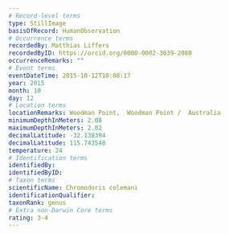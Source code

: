 ```yaml
---
# Record-level terms
type: StillImage
basisOfRecord: HumanObservation
# Occurrence terms
recordedBy: Matthias Liffers
recordedByID: https://orcid.org/0000-0002-3639-2080
occurrenceRemarks: ""
# Event terms
eventDateTime: 2015-10-12T10:08:17
year: 2015
month: 10
day: 12
# Location terms
locationRemarks: Woodman Point,  Woodman Point /  Australia
minimumDepthInMeters: 2.08
maximumDepthInMeters: 2.02
decimalLatitude: -32.138394
decimalLatitude: 115.743548
temperature: 24
# Identification terms
identifiedBy: 
identifiedByID: 
# Taxon terms
scientificName: Chromodoris colemani
identificationQualifier: 
taxonRank: genus
# Extra non-Darwin Core terms
rating: 3-4
---
```

